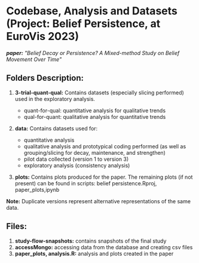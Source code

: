 # Codebase, Analysis and Datasets (Project: Belief Persistence, at EuroVis 2023)

_**paper:** "Belief Decay or Persistence? A Mixed-method Study on Belief Movement Over Time"_


## Folders Description:
1. **3-trial-quant-qual:** Contains datasets (especially slicing performed) used in the exploratory analysis.
      * quant-for-qual: quantitative analysis for qualitative trends
      * qual-for-quant: qualitative analysis for quantitative trends

2. **data:** Contains datasets used for: 
      * quantitative analysis
      * qualitative analysis and prototypical coding performed (as well as grouping/slicing for decay, maintenance, and strengthen)
      * pilot data collected (version 1 to version 3)
      * exploratory analysis (consistency analysis)

3. **plots:** Contains plots produced for the paper. The remaining plots (if not present) can be found in scripts: belief persistence.Rproj, paper_plots,ipynb


**Note:** Duplicate versions represent alternative representations of the same data.


## Files: 
1. **study-flow-snapshots:** contains snapshots of the final study 
2. **accessMongo:** accessing data from the database and creating csv files 
3. **paper_plots, analysis.R:** analysis and plots created in the paper
